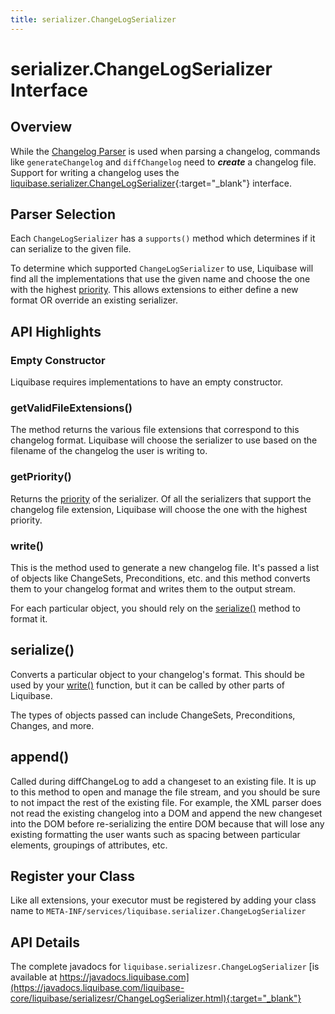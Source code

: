 ```yaml
---
title: serializer.ChangeLogSerializer
---
```


# serializer.ChangeLogSerializer Interface

## Overview

While the [Changelog Parser](parser-changelogparser.md) is used when parsing a changelog, commands like `generateChangelog` and `diffChangelog` need to **_create_** a changelog file.
Support for writing a changelog uses the [liquibase.serializer.ChangeLogSerializer](https://javadocs.liquibase.com/liquibase-core/liquibase/serializer/ChangeLogSerializer.html){:target="_blank"} interface.

## Parser Selection

Each `ChangeLogSerializer` has a `supports()` method which determines if it can serialize to the given file.

To determine which supported `ChangeLogSerializer` to use, Liquibase will find all the implementations that use the given name and choose the one with the highest [priority](../../extensions-integrations/extension-references/priority.md).
This allows extensions to either define a new format OR override an existing serializer.

## API Highlights

### Empty Constructor

Liquibase requires implementations to have an empty constructor.

### getValidFileExtensions()

The method returns the various file extensions that correspond to this changelog format. Liquibase will choose the serializer to use based on the filename of the changelog the user is writing to.

### getPriority()

Returns the [priority](../../extension-references/priority.md) of the serializer. Of all the serializers that support the changelog file extension, Liquibase will choose the one with the highest priority.

### write()

This is the method used to generate a new changelog file. It's passed a list of objects like ChangeSets, Preconditions, etc. and this method converts them to your changelog format and writes them to the output stream.

For each particular object, you should rely on the [serialize()](#serialize--) method to format it.

## serialize()

Converts a particular object to your changelog's format. This should be used by your [write()](#write--) function, but it can be called by other parts of Liquibase.

The types of objects passed can include ChangeSets, Preconditions, Changes, and more.

## append()

Called during diffChangeLog to add a changeset to an existing file. It is up to this method to open and manage the file stream, and you should be sure to not
impact the rest of the existing file. For example, the XML parser does not read the existing changelog into a DOM and append the new changeset into the DOM before
re-serializing the entire DOM because that will lose any existing formatting the user wants such as spacing between particular elements, groupings of attributes, etc.

## Register your Class

Like all extensions, your executor must be registered by adding your class name to `META-INF/services/liquibase.serializer.ChangeLogSerializer`

## API Details

The complete javadocs for `liquibase.serializesr.ChangeLogSerializer` [is available at https://javadocs.liquibase.com](https://javadocs.liquibase.com/liquibase-core/liquibase/serializesr/ChangeLogSerializer.html){:target="_blank"}

